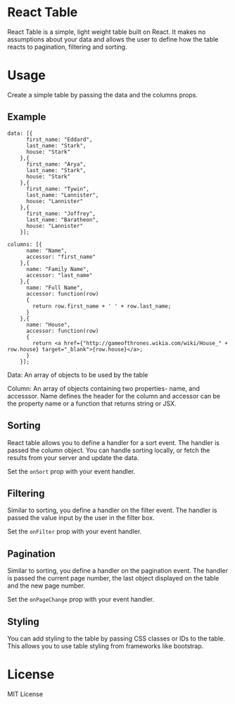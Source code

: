 # React Table

React Table is a simple, light weight table built on React. It makes no assumptions about your data and allows the user to define how the table reacts to pagination, filtering and sorting.

# Usage

Create a simple table by passing the data and the columns props.

## Example

~~~~ 
data: [{
      first_name: "Eddard",
      last_name: "Stark",
      house: "Stark"
    },{
      first_name: "Arya",
      last_name: "Stark",
      house: "Stark"
    },{
      first_name: "Tywin",
      last_name: "Lannister",
      house: "Lannister"
    },{
      first_name: "Joffrey",
      last_name: "Baratheon",
      house: "Lannister"
    }];

columns: [{
      name: "Name",
      accessor: "first_name"
    },{
      name: "Family Name",
      accessor: "last_name"
    },{
      name: "Full Name",
      accessor: function(row)
      {
        return row.first_name + ' ' + row.last_name;
      }
    },{
      name: "House",
      accessor: function(row)
      {
        return <a href={"http://gameofthrones.wikia.com/wiki/House_" + row.house} target="_blank">{row.house}</a>;
      }
    }];
~~~~~

Data: An array of objects to be used by the table

Column: An array of objects containing two properties- name, and accesssor. Name defines the header for the column and accessor can be the property name or a function that returns string or JSX.

## Sorting

React table allows you to define a handler for a sort event. The handler is passed the column object. You can handle sorting locally, or fetch the results from your server and update the data.

Set the `onSort` prop with your event handler.

## Filtering

Similar to sorting, you define a handler on the filter event. The handler is passed the value input by the user in the filter box.

Set the `onFilter` prop with your event handler.

## Pagination

Similar to sorting, you define a handler on the pagination event. The handler is passed the current page number, the last object displayed on the table and the new page number.

Set the `onPageChange` prop with your event handler.

## Styling

You can add styling to the table by passing CSS classes or IDs to the table. This allows you to use table styling from frameworks like bootstrap.

# License

MIT License